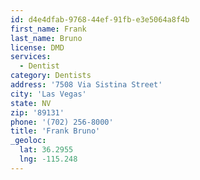 ```yaml
---
id: d4e4dfab-9768-44ef-91fb-e3e5064a8f4b
first_name: Frank
last_name: Bruno
license: DMD
services:
  - Dentist
category: Dentists
address: '7508 Via Sistina Street'
city: 'Las Vegas'
state: NV
zip: '89131'
phone: '(702) 256-8000'
title: 'Frank Bruno'
_geoloc:
  lat: 36.2955
  lng: -115.248
---
```

